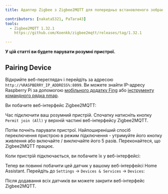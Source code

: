 ```yaml
---
title: Адаптер Zigbee з Zigbee2MQTT для попередньо встановленого зображення

contributors: [nakata5321, PaTara43]
tools:
  - Zigbee2MQTT 1.32.1
    https://github.com/Koenkk/zigbee2mqtt/releases/tag/1.32.1

---
```


**У цій статті ви будете парувати розумні пристрої.**

<robo-wiki-picture src="home-assistant/zigbee2mqtt.png" />

## Pairing Device

Відкрийте веб-переглядач і перейдіть за адресою `http://%RASPBERRY_IP_ADDRESS%:8099`. Ви можете знайти IP-адресу Raspberry Pi за допомогою [мобільного додатку Fing](https://www.fing.com/products) або [інструменту командного рядка nmap](https://vitux.com/find-devices-connected-to-your-network-with-nmap/).

Ви побачите веб-інтерфейс Zigbee2MQTT:

<robo-wiki-picture src="home-assistant/z2m-webinterface.jpg" />




Час підключити ваш розумний пристрій. 
Спочатку натисніть кнопку `Permit join (All)` у верхній частині веб-інтерфейсу Zigbee2MQTT. 

Потім почніть парувати пристрої. Найпоширеніший спосіб переключення пристрою в режим підключення - утримуйте його кнопку живлення або включайте / виключайте його 5 разів. Переконайтеся, що Zigbee2MQTT працює.

<robo-wiki-picture src="home-assistant/switch-device.gif" />

Коли пристрій підключається, ви побачите їх у веб-інтерфейсі:

<robo-wiki-picture src="home-assistant/device_connected.jpg" />

Тепер ви повинні побачити цей датчик у вашому веб-інтерфейсі Home Assistant. Перейдіть до `Settings` -> `Devices & Services` -> `Devices`:

<robo-wiki-picture src="home-assistant/mqtt-devices.jpg" />

Після додавання всіх датчиків ви можете закрити веб-інтерфейс Zigbee2MQTT.
